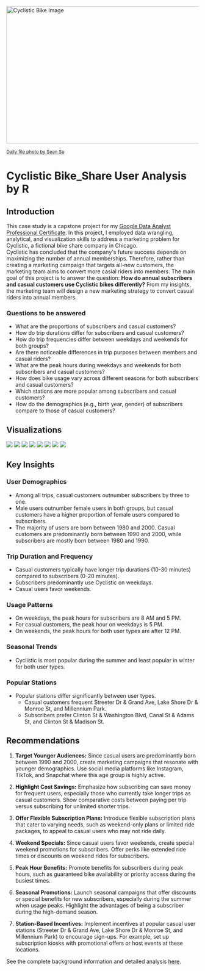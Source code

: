 <img src="cyclistic_files/figure-markdown_strict/divvyfile-1-900x600.jpg" alt="Cyclistic Bike Image" width="600" height="360"/>

<span style="font-size:12px; color:gray;">[Daily file photo by Sean Su](https://dailynorthwestern.com/staff_name/daily-file-photo-by-sean-su/)</span>

# Cyclistic Bike_Share User Analysis by R

## **Introduction**

This case study is a capstone project for my [Google Data Analyst Professional Certificate](https://www.coursera.org/account/accomplishments/specialization/certificate/4PMCRU98UADD). In this project, I employed data wrangling, analytical, and visualization skills to address a marketing problem for Cyclistic, a fictional bike share company in Chicago. 
<br>
Cyclistic has concluded that the company's future success depends on maximizing the number of annual memberships. Therefore, rather than creating a marketing campaign that targets all-new customers, the marketing team aims to convert more casial riders into members. The main goal of this project is to answer the question: **How do annual subscribers and casual customers use Cyclistic bikes differently?** From my insights, the marketing team will design a new marketing strategy to convert casual riders into annual members. 
<br>
### **Questions to be answered**

-   What are the proportions of subscribers and casual customers?
-   How do trip durations differ for subscribers and casual customers?
-   How do trip frequencies differ between weekdays and weekends for both groups?
-   Are there noticeable differences in trip purposes between members and casual riders?
-   What are the peak hours during weekdays and weekends for both subscribers and casual customers?
-   How does bike usage vary across different seasons for both subscribers and casual customers?
-   Which stations are more popular among subscribers and casual customers?
-   How do the demographics (e.g., birth year, gender) of subscribers compare to those of casual customers?

## **Visualizations**

![](cyclistic_files/figure-markdown_strict/pie_chart-1.png)
![](cyclistic_files/figure-markdown_strict/trip_duration_distribution-1.png)
![](cyclistic_files/figure-markdown_strict/grouped_bar-1.png)
![](cyclistic_files/figure-markdown_strict/peak_hour_histogram-1.png)
![](cyclistic_files/figure-markdown_strict/seasonal_plot-1.png)
![](cyclistic_files/figure-markdown_strict/station_plot-1.png)
![](cyclistic_files/figure-markdown_strict/gender-1.png)
![](cyclistic_files/figure-markdown_strict/birthyear-1.png)

## **Key Insights**

### **User Demographics**

-   Among all trips, casual customers outnumber subscribers by three to one.
-   Male users outnumber female users in both groups, but casual customers have a higher proportion of female users compared to subscribers.
-   The majority of users are born between 1980 and 2000. Casual customers are predominantly born between 1990 and 2000, while subscribers are mostly born between 1980 and 1990.

### **Trip Duration and Frequency**

-   Casual customers typically have longer trip durations (10-30 minutes) compared to subscribers (0-20 minutes).
-   Subscribers predominantly use Cyclistic on weekdays.
-   Casual users favor weekends.

### **Usage Patterns**

-   On weekdays, the peak hours for subscribers are 8 AM and 5 PM.
-   For casual customers, the peak hour on weekdays is 5 PM.
-   On weekends, the peak hours for both user types are after 12 PM.

### **Seasonal Trends**

-   Cyclistic is most popular during the summer and least popular in winter for both user types.

### **Popular Stations**

-   Popular stations differ significantly between user types.
    -   Casual customers frequent Streeter Dr & Grand Ave, Lake Shore Dr & Monroe St, and Millennium Park.
    -   Subscribers prefer Clinton St & Washington Blvd, Canal St & Adams St, and Clinton St & Madison St.

## Recommendations

1.  **Target Younger Audiences:** Since casual users are predominantly born between 1990 and 2000, create marketing campaigns that resonate with younger demographics. Use social media platforms like Instagram, TikTok, and Snapchat where this age group is highly active.

2. **Highlight Cost Savings:** Emphasize how subscribing can save money for frequent users, especially those who currently take longer trips as casual customers. Show comparative costs between paying per trip versus subscribing for unlimited shorter trips.

3.  **Offer Flexible Subscription Plans:** Introduce flexible subscription plans that cater to varying needs, such as weekend-only plans or limited ride packages, to appeal to casual users who may not ride daily.

4.  **Weekend Specials:** Since casual users favor weekends, create special weekend promotions for subscribers. Offer perks like extended ride times or discounts on weekend rides for subscribers.

5.  **Peak Hour Benefits:** Promote benefits for subscribers during peak hours, such as guaranteed bike availability or priority access during the busiest times.

6.  **Seasonal Promotions:** Launch seasonal campaigns that offer discounts or special benefits for new subscribers, especially during the summer when usage peaks. Highlight the advantages of being a subscriber during the high-demand season.

7.  **Station-Based Incentives:** Implement incentives at popular casual user stations (Streeter Dr & Grand Ave, Lake Shore Dr & Monroe St, and Millennium Park) to encourage sign-ups. For example, set up subscription kiosks with promotional offers or host events at these locations.

See the complete background information and detailed analysis [here](https://github.com/peeweekiwi/Cyclistic/blob/main/cyclistic.md).



